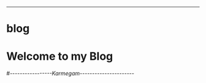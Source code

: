 ****************************
# blog
#  Welcome to my Blog 
#*-----------------Karmegam----------------------*
